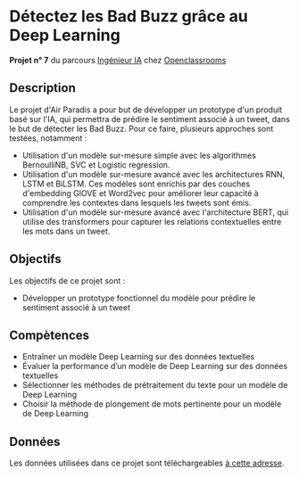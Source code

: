 # Détectez les Bad Buzz grâce au Deep Learning

**Projet n° 7** du parcours [Ingénieur IA](https://openclassrooms.com/fr/paths/188-ingenieur-ia) chez [Openclassrooms](https://openclassrooms.com/fr/)

## Description
Le projet d'Air Paradis a pour but de développer un prototype d'un produit basé sur l'IA, qui permettra de prédire le sentiment associé à un tweet, dans le but de détecter les Bad Buzz. 
Pour ce faire, plusieurs approches sont testées, notamment :

- Utilisation d'un modèle sur-mesure simple avec les algorithmes BernoulliNB, SVC et Logistic regression.
- Utilisation d'un modèle sur-mesure avancé avec les architectures RNN, LSTM et BiLSTM. Ces modèles sont enrichis par des couches d'embedding GlOVE et Word2vec pour améliorer leur capacité à comprendre les contextes dans lesquels les tweets sont émis.
- Utilisation d'un modèle sur-mesure avancé avec l'architecture BERT, qui utilise des transformers pour capturer les relations contextuelles entre les mots dans un tweet.

## Objectifs
 Les objectifs de ce projet sont :

- Développer un prototype fonctionnel du modèle pour prédire le sentiment associé à un tweet

## Compètences
- Entraîner un modèle Deep Learning sur des données textuelles
- Évaluer la performance d’un modèle de Deep Learning sur des données textuelles
- Sélectionner les méthodes de prétraitement du texte pour un modèle de Deep Learning 
- Choisir la méthode de plongement de mots pertinente pour un modèle de Deep Learning

 ## Données

Les données utilisées dans ce projet sont téléchargeables <a href = https://s3-eu-west-1.amazonaws.com/static.oc-static.com/prod/courses/files/AI+Engineer/Project+7%C2%A0-+D%C3%A9tectez+les+Bad+Buzz+gr%C3%A2ce+au+Deep+Learning/sentiment140.zip>à cette adresse</a>.